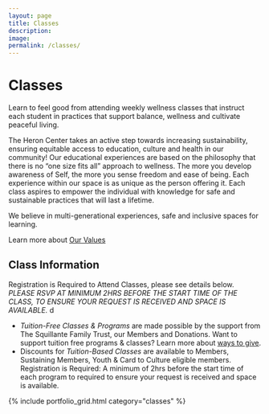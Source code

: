 ```yaml
---
layout: page
title: Classes
description: 
image: 
permalink: /classes/
---
```

# Classes

Learn to feel good from attending weekly wellness classes that instruct each student in practices that support balance, wellness and cultivate peaceful living. 

The Heron Center takes an active step towards increasing sustainability, ensuring equitable access to education, culture and health in our community! Our educational experiences are based on the philosophy that there is no “one size fits all” approach to wellness. The more you develop awareness of Self, the more you sense freedom and ease of being. Each experience within our space is as unique as the person offering it. Each class aspires to empower the individual with knowledge for safe and sustainable practices that will last a lifetime.

We believe in multi-generational experiences, safe and inclusive spaces for learning.

Learn more about [Our Values]()

## Class Information

Registration is Required to Attend Classes, please see details below. *PLEASE RSVP AT MINIMUM 2HRS BEFORE THE START TIME OF THE CLASS, TO ENSURE YOUR REQUEST IS RECEIVED AND SPACE IS AVAILABLE.* d

- *Tuition-Free Classes & Programs* are made possible by the support from The Squillante Family Trust, our Members and Donations. Want to support tuition free programs & classes?
Learn more about [ways to give](/ways-to-give/).
- Discounts for *Tuition-Based Classes* are available to Members, Sustaining Members, Youth & Card to Culture eligible members. Registration is Required: A minimum of 2hrs before the start time of each program to required to ensure your request is received and space is available.

{% include portfolio_grid.html category="classes" %}









